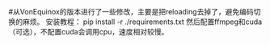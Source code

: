 #从VonEquinox的版本进行了一些修改，主要是把reloading去掉了，避免编码切换的麻烦。
安装教程：
pip install -r ./requirements.txt
然后配置ffmpeg和cuda（可选），不配置cuda会调用cpu，速度相对较慢。
